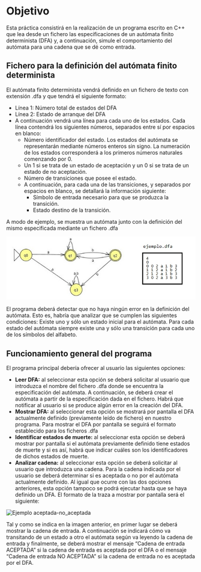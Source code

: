 # Objetivo
Esta práctica consistirá en la realización de un programa escrito en C++ que lea desde un fichero las especificaciones de un autómata finito determinista (DFA) y, a continuación, simule el comportamiento del autómata para una cadena que se dé como entrada. 


## Fichero para la definición del autómata finito determinista
El autómata finito determinista vendrá definido en un fichero de texto con extensión .dfa y que tendrá el siguiente formato: 
- Línea 1: Número total de estados del DFA
- Línea 2: Estado de arranque del DFA 
- A continuación vendrá una línea para cada uno de los estados. Cada línea contendrá los siguientes números, separados entre sí por espacios en blanco:
   - Número identificador del estado. Los estados del autómata se representarán mediante números enteros sin signo. La numeración de los estados corresponderá a los primeros números naturales comenzando por 0. 
   - Un 1 si se trata de un estado de aceptación y un 0 si se trata de un estado de no aceptación.
   - Número de transiciones que posee el estado. 
   - A continuación, para cada una de las transiciones, y separados por espacios en blanco, se detallará la información siguiente: 
      - Símbolo de entrada necesario para que se produzca la transición. 
      - Estado destino de la transición. 


A modo de ejemplo, se muestra un autómata junto con la definición del mismo especificada mediante un fichero .dfa

![Ejemplo DFA](images/SimulacionDFA.jpg)

El programa deberá detectar que no haya ningún error en la definición del autómata. Esto es, habría que analizar que se cumplen las siguientes condiciones: 
Existe uno y sólo un estado inicial para el autómata. 
Para cada estado del autómata siempre existe una y sólo una transición para cada uno de los símbolos del alfabeto. 

## Funcionamiento general del programa
El programa principal debería ofrecer al usuario las siguientes opciones: 

- **Leer DFA:** al seleccionar esta opción se deberá solicitar al usuario que introduzca el nombre del fichero .dfa donde se encuentra la especificación del autómata. A continuación, se deberá crear el autómata a partir de la especificación dada en el fichero. Habrá que notificar al usuario si se produce algún error en la creación del DFA.
- **Mostrar DFA:** al seleccionar esta opción se mostrará por pantalla el DFA actualmente definido (previamente leído de fichero) en nuestro programa. Para mostrar el DFA por pantalla se seguirá el formato establecido para los ficheros .dfa
- **Identificar estados de muerte:** al seleccionar esta opción se deberá mostrar por pantalla si el autómata previamente definido tiene estados de muerte y si es así, habrá que indicar cuáles son los identificadores de dichos estados de muerte.
- **Analizar cadena:** al seleccionar esta opción se deberá solicitar al usuario que introduzca una cadena. Para la cadena indicada por el usuario se deberá determinar si es aceptada o no por el autómata actualmente definido. Al igual que ocurre con las dos opciones anteriores, esta opción tampoco se podrá ejecutar hasta que se haya definido un DFA. El formato de la traza a mostrar por pantalla será el siguiente: 

![Ejemplo aceptada-no_aceptada](images/ejemplo_aceptada-no_aceptada.jpg)

Tal y como se indica en la imagen anterior, en primer lugar se deberá mostrar la cadena de entrada. A continuación se indicará cómo va transitando de un estado a otro el autómata según va leyendo la cadena de entrada y finalmente, se deberá mostrar el mensaje “Cadena de entrada ACEPTADA” si la cadena de entrada es aceptada por el DFA o el mensaje “Cadena de entrada NO ACEPTADA” si la cadena de entrada no es aceptada por el DFA. 

